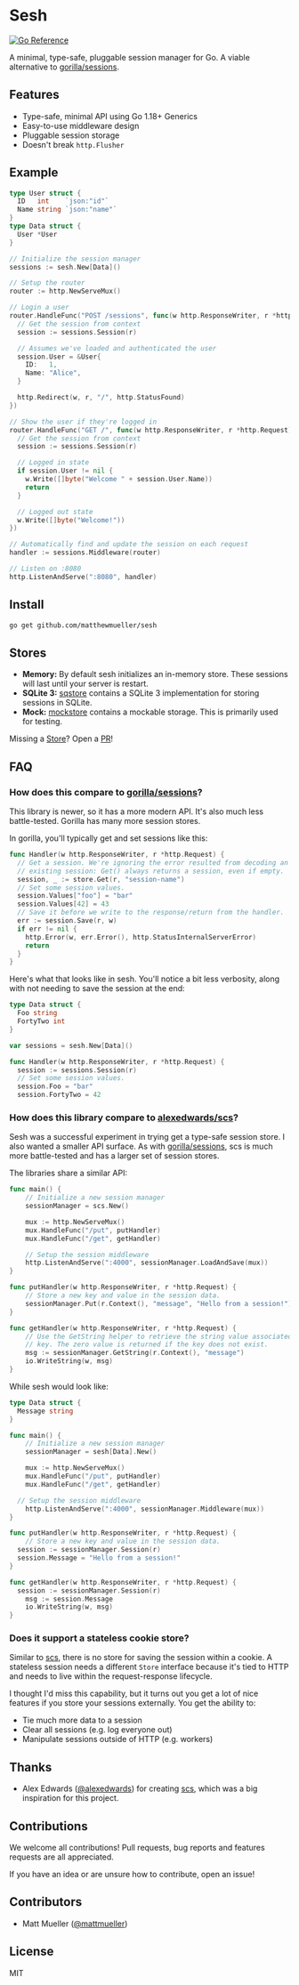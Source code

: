 # Sesh

[![Go Reference](https://pkg.go.dev/badge/github.com/matthewmueller/sesh.svg)](https://pkg.go.dev/github.com/matthewmueller/sesh)

A minimal, type-safe, pluggable session manager for Go. A viable alternative to [gorilla/sessions](http://github.com/gorilla/sessions).

## Features

- Type-safe, minimal API using Go 1.18+ Generics
- Easy-to-use middleware design
- Pluggable session storage
- Doesn't break `http.Flusher`

## Example

```go
type User struct {
  ID   int    `json:"id"`
  Name string `json:"name"`
}
type Data struct {
  User *User
}

// Initialize the session manager
sessions := sesh.New[Data]()

// Setup the router
router := http.NewServeMux()

// Login a user
router.HandleFunc("POST /sessions", func(w http.ResponseWriter, r *http.Request) {
  // Get the session from context
  session := sessions.Session(r)

  // Assumes we've loaded and authenticated the user
  session.User = &User{
    ID:   1,
    Name: "Alice",
  }

  http.Redirect(w, r, "/", http.StatusFound)
})

// Show the user if they're logged in
router.HandleFunc("GET /", func(w http.ResponseWriter, r *http.Request) {
  // Get the session from context
  session := sessions.Session(r)

  // Logged in state
  if session.User != nil {
    w.Write([]byte("Welcome " + session.User.Name))
    return
  }

  // Logged out state
  w.Write([]byte("Welcome!"))
})

// Automatically find and update the session on each request
handler := sessions.Middleware(router)

// Listen on :8080
http.ListenAndServe(":8080", handler)
```

## Install

```sh
go get github.com/matthewmueller/sesh
```

## Stores

- **Memory:** By default sesh initializes an in-memory store. These sessions will last until your server is restart.
- **SQLite 3:** [sqstore](./sqstore/) contains a SQLite 3 implementation for storing sessions in SQLite.
- **Mock:** [mockstore](./mockstore/) contains a mockable storage. This is primarily used for testing.

Missing a [Store](store.go)? Open a [PR](https://github.com/matthewmueller/sesh/pulls)!

## FAQ

### How does this compare to [gorilla/sessions](https://github.com/gorilla/sessions)?

This library is newer, so it has a more modern API. It's also much less battle-tested. Gorilla has many more session stores.

In gorilla, you'll typically get and set sessions like this:

```go
func Handler(w http.ResponseWriter, r *http.Request) {
  // Get a session. We're ignoring the error resulted from decoding an
  // existing session: Get() always returns a session, even if empty.
  session, _ := store.Get(r, "session-name")
  // Set some session values.
  session.Values["foo"] = "bar"
  session.Values[42] = 43
  // Save it before we write to the response/return from the handler.
  err := session.Save(r, w)
  if err != nil {
    http.Error(w, err.Error(), http.StatusInternalServerError)
    return
  }
}
```

Here's what that looks like in sesh. You'll notice a bit less verbosity, along with not needing to save the session at the end:

```go
type Data struct {
  Foo string
  FortyTwo int
}

var sessions = sesh.New[Data]()

func Handler(w http.ResponseWriter, r *http.Request) {
  session := sessions.Session(r)
  // Set some session values.
  session.Foo = "bar"
  session.FortyTwo = 42
```

### How does this library compare to [alexedwards/scs](https://github.com/alexedwards/scs)?

Sesh was a successful experiment in trying get a type-safe session store. I also wanted a smaller API surface. As with [gorilla/sessions](https://github.com/gorilla/sessions), scs is much more battle-tested and has a larger set of session stores.

The libraries share a similar API:

```go
func main() {
	// Initialize a new session manager
	sessionManager = scs.New()

	mux := http.NewServeMux()
	mux.HandleFunc("/put", putHandler)
	mux.HandleFunc("/get", getHandler)

	// Setup the session middleware
	http.ListenAndServe(":4000", sessionManager.LoadAndSave(mux))
}

func putHandler(w http.ResponseWriter, r *http.Request) {
	// Store a new key and value in the session data.
	sessionManager.Put(r.Context(), "message", "Hello from a session!")
}

func getHandler(w http.ResponseWriter, r *http.Request) {
	// Use the GetString helper to retrieve the string value associated with a
	// key. The zero value is returned if the key does not exist.
	msg := sessionManager.GetString(r.Context(), "message")
	io.WriteString(w, msg)
}
```

While sesh would look like:

```go
type Data struct {
  Message string
}

func main() {
	// Initialize a new session manager
	sessionManager = sesh[Data].New()

	mux := http.NewServeMux()
	mux.HandleFunc("/put", putHandler)
	mux.HandleFunc("/get", getHandler)

  // Setup the session middleware
	http.ListenAndServe(":4000", sessionManager.Middleware(mux))
}

func putHandler(w http.ResponseWriter, r *http.Request) {
	// Store a new key and value in the session data.
  session := sessionManager.Session(r)
  session.Message = "Hello from a session!"
}

func getHandler(w http.ResponseWriter, r *http.Request) {
  session := sessionManager.Session(r)
	msg := session.Message
	io.WriteString(w, msg)
}
```

### Does it support a stateless cookie store?

Similar to [scs](https://github.com/alexedwards/scs), there is no store for saving the session within a cookie. A stateless session needs a different `Store` interface because it's tied to HTTP and needs to live within the request-response lifecycle.

I thought I'd miss this capability, but it turns out you get a lot of nice features if you store your sessions externally. You get the ability to:

- Tie much more data to a session
- Clear all sessions (e.g. log everyone out)
- Manipulate sessions outside of HTTP (e.g. workers)

## Thanks

- Alex Edwards ([@alexedwards](https://github.com/alexedwards)) for creating [scs](https://github.com/alexedwards/scs), which was a big inspiration for this project.

## Contributions

We welcome all contributions! Pull requests, bug reports and features requests are all appreciated.

If you have an idea or are unsure how to contribute, open an issue!

## Contributors

- Matt Mueller ([@mattmueller](https://twitter.com/mattmueller))

## License

MIT

